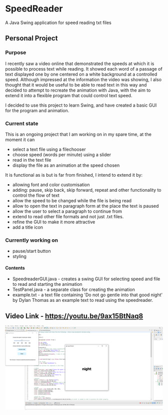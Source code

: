 # SpeedReader
A Java Swing application for speed reading txt files

## Personal Project

### Purpose
I recently saw a video online that demonstrated the speeds at which it is possible to process text while reading.
It showed each word of a passage of text displayed one by one centered on a white background at a controlled speed.
Although impressed at the information the video was showing, I also thought that it would be useful to be able to read text in this way and
decided to attempt to recreate the animation with Java, with the aim to extend it into a flexible program that could control text speed.

I decided to use this project to learn Swing, and have created a basic GUI for the program and animation.

### Current state
This is an ongoing project that I am working on in my spare time, at the moment it can
- select a text file using a filechooser
- choose speed (words per minute) using a slider
- read in the text file
- display the file as an animation at the speed chosen

It is functional as is but is far from finished, I intend to extend it by:
- allowing font and color customisation
- adding: pause, skip back, skip forward, repeat and other functionality to control the flow of text
- allow the speed to be changed while the file is being read
- allow to open the text in paragraph form at the place the text is paused
- allow the user to select a paragraph to continue from
- extend to read other file formats and not just .txt files.
- refine the GUI to make it more attractive
- add a title icon

### Currently working on
- pause/start button
- styling

#### Contents
- SpeedreaderGUI.java - creates a swing GUI for selecting speed and file to read and starting the animation
- TestPanel.java - a separate class for creating the animation
- example.txt - a text file containing 'Do not go gentle into that good night' by Dylan Thomas as an example text to read using the speedreader.

## Video Link - https://youtu.be/9ax15BtNaq8

[![SpeedReaderScreenshot](SpeedReaderScreenshot.png)](https://youtu.be/9ax15BtNaq8)
